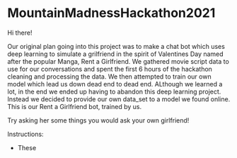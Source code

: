 # MountainMadnessHackathon2021

Hi there!

Our original plan going into this project was to make a chat bot which uses deep learning to simulate a grilfriend in the spirit of Valentines Day named after the popular Manga, Rent a Girlfriend. We gathered movie script data to use for our conversations and spent the first 6 hours of the hackathon cleaning and processing the data. We then attempted to train our own model which lead us down dead end to dead end. ALthough we learned a lot, in the end we ended up having to abandon this deep learning project. Instead we decided to provide our own data_set to a model we found online. This is our Rent a Girlfriend bot, trained by us. 

Try asking her some things you would ask your own girlfriend!

Instructions:

* These 




